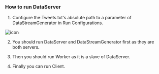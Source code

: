 ### How to run DataServer

1. Configure the Tweets.txt's absolute path to a parameter of DataStreamGenerator in Run Configurations.

![icon](https://img.alicdn.com/imgextra/i3/135480037/O1CN01t9aUgG1C8zFbkBmwd_!!135480037.jpg)

2. You should run DataServer and DataStreamGenerator first as they are both servers.

3. Then you should run Worker as it is a slave of DataServer.

4. Finally you can run Client.
